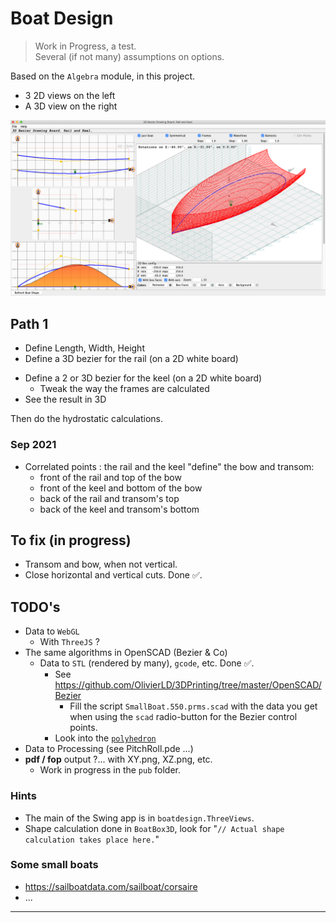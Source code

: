 # Boat Design
> Work in Progress, a test.  
> Several (if not many) assumptions on options.

Based on the `Algebra` module, in this project.

- 3 2D views on the left
- A 3D view on the right

![Scheen shot](./img/screen.shot.01.png)

## Path 1
- Define Length, Width, Height
- Define a 3D bezier for the rail (on a 2D white board)
<!-- - Define a 2 or 3D bezier for the bow (on a 2D white board) -->
- Define a 2 or 3D bezier for the keel (on a 2D white board)
    - Tweak the way the frames are calculated
- See the result in 3D

Then do the hydrostatic calculations.

### Sep 2021
- Correlated points : the rail and the keel "define" the bow and transom:
  - front of the rail and top of the bow
  - front of the keel and bottom of the bow
  - back of the rail and transom's top
  - back of the keel and transom's bottom

## To fix (in progress)
- Transom and bow, when not vertical.
- Close horizontal and vertical cuts. Done ✅.

## TODO's
- Data to `WebGL`
  - With `ThreeJS` ?
- The same algorithms in OpenSCAD (Bezier & Co)
  - Data to `STL` (rendered by many), `gcode`, etc. Done ✅.
    - See <https://github.com/OlivierLD/3DPrinting/tree/master/OpenSCAD/Bezier>
      - Fill the script `SmallBoat.550.prms.scad` with the data you get when using the `scad` radio-button for the Bezier control points.
    - Look into the [`polyhedron`](https://en.wikibooks.org/wiki/OpenSCAD_User_Manual/Primitive_Solids#polyhedron)
- Data to Processing (see PitchRoll.pde ...)
- **pdf / fop** output ?... with XY.png, XZ.png, etc.
  - Work in progress in the `pub` folder.

### Hints
- The main of the Swing app is in `boatdesign.ThreeViews`.
- Shape calculation done in `BoatBox3D`, look for "`// Actual shape calculation takes place here.`"

### Some small boats
- <https://sailboatdata.com/sailboat/corsaire>
- ...

---
